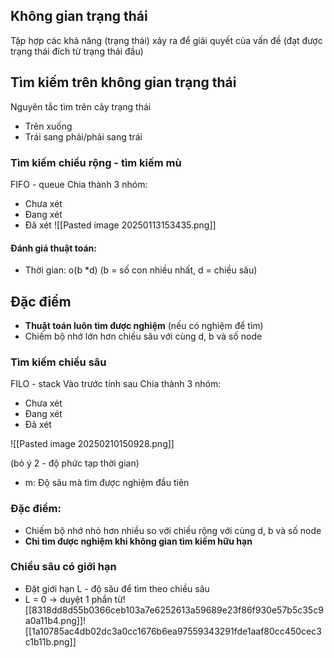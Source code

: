 ## Không gian trạng thái
Tập hợp các khả năng (trạng thái) xảy ra để giải quyết của vấn đề (đạt được trạng thái đích từ trạng thái đầu)

## Tìm kiếm trên không gian trạng thái
Nguyên tắc tìm trên cây trạng thái
- Trên xuống
- Trái sang phải/phải sang trái
### Tìm kiếm chiều rộng - tìm kiếm mù
FIFO - queue
Chia thành 3 nhóm:
- Chưa xét
- Đang xét
- Đã xét
![[Pasted image 20250113153435.png]]
#### Đánh giá thuật toán:
- Thời gian: o(b \*d) (b = số con nhiều nhất, d = chiều sâu)

## Đặc điểm
- **Thuật toán luôn tìm được nghiệm** (nếu có nghiệm để tìm)
- Chiếm bộ nhớ lớn hơn chiều sâu với cùng d, b và số node

### Tìm kiếm chiều sâu
FILO - stack
Vào trước tính sau
Chia thành 3 nhóm:
- Chưa xét
- Đang xét
- Đã xét

![[Pasted image 20250210150928.png]]

(bỏ ý 2 - độ phức tạp thời gian)
- m: Độ sâu mà tìm được nghiệm đầu tiên

### Đặc điểm:
- Chiếm bộ nhớ nhỏ hơn nhiều so với chiều rộng với cùng d, b và số node
- **Chỉ tìm được nghiệm khi không gian tìm kiếm hữu hạn**


### Chiều sâu có giới hạn
- Đặt giới hạn L - độ sâu để tìm theo chiều sâu
- L  = 0 -> duyệt 1 phần từ![[8318dd8d55b0366ceb103a7e6252613a59689e23f86f930e57b5c35c9a0a11b4.png]]![[1a10785ac4db02dc3a0cc1676b6ea97559343291fde1aaf80cc450cec3c1b11b.png]]